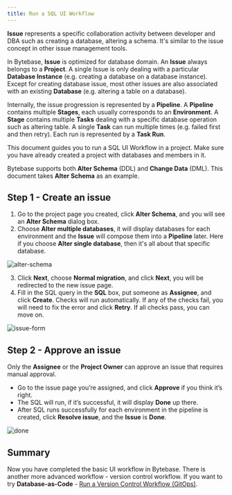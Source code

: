 ```yaml
---
title: Run a SQL UI Workflow
---
```


**Issue** represents a specific collaboration activity between developer and DBA such as creating a database, altering a schema. It's similar to the issue concept in other issue management tools.

In Bytebase, **Issue** is optimized for database domain. An **Issue** always belongs to a **Project**. A single Issue is only dealing with a particular **Database Instance** (e.g. creating a database on a database instance). Except for creating database issue, most other issues are also associated with an existing **Database** (e.g. altering a table on a database).

Internally, the issue progression is represented by a **Pipeline**. A **Pipeline** contains multiple **Stages**, each usually corresponds to an **Environment**. A **Stage** contains multiple **Tasks** dealing with a specific database operation such as altering table. A single **Task** can run multiple times (e.g. failed first and then retry). Each run is represented by a **Task Run**.

This document guides you to run a SQL UI Workflow in a project. Make sure you have already created a project with databases and members in it.

Bytebase supports both **Alter Schema** (DDL) and **Change Data** (DML). This document takes **Alter Schema** as an example.

## Step 1 - Create an issue

1. Go to the project page you created, click **Alter Schema**, and you will see an **Alter Schema** dialog box.
2. Choose **Alter multiple databases**, it will display databases for each environment and the **Issue** will compose them into a **Pipeline** later. Here if you choose **Alter single database**, then it's all about that specific database.

![alter-schema](/docs/en/get-started/work-with-a-project/run-a-ui-workflow/alter-schema.webp)

3. Click **Next**, choose **Normal migration**, and click **Next**, you will be redirected to the new issue page.
4. Fill in the SQL query in the **SQL** box, put someone as **Assignee**, and click **Create**. Checks will run automatically. If any of the checks fail, you will need to fix the error and click **Retry**. If all checks pass, you can move on.

![issue-form](/docs/en/get-started/work-with-a-project/run-a-ui-workflow/issue-form.webp)


## Step 2 - Approve an issue

Only the **Assignee** or the **Project Owner** can approve an issue that requires manual approval.

- Go to the issue page you’re assigned, and click **Approve** if you think it’s right.
- The SQL will run, if it’s successful, it will display **Done** up there.
- After SQL runs successfully for each environment in the pipeline is created, click **Resolve issue**, and the **Issue** is **Done**.


![done](/docs/en/get-started/work-with-a-project/run-a-ui-workflow/done.webp)


## Summary
Now you have completed the basic UI workflow in Bytebase. There is another more advanced workflow - version control workflow. If you want to try **Database-as-Code** - [Run a Version Control Workflow (GitOps)](../../use-bytebase/vcs-integration/overview).